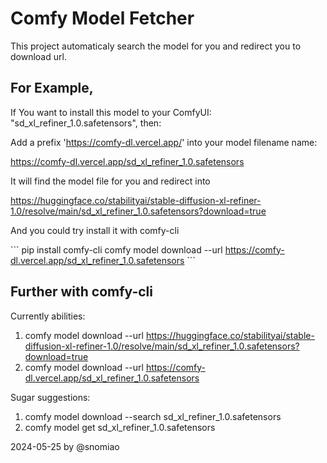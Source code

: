 # Comfy Model Fetcher

This project automaticaly search the model for you and redirect you to download url.

## For Example,

If You want to install this model to your ComfyUI: "sd_xl_refiner_1.0.safetensors", then:

Add a prefix 'https://comfy-dl.vercel.app/' into your model filename name:

https://comfy-dl.vercel.app/sd_xl_refiner_1.0.safetensors

It will find the model file for you and redirect into

https://huggingface.co/stabilityai/stable-diffusion-xl-refiner-1.0/resolve/main/sd_xl_refiner_1.0.safetensors?download=true

And you could try install it with comfy-cli

\`\`\`
pip install comfy-cli
comfy model download --url https://comfy-dl.vercel.app/sd_xl_refiner_1.0.safetensors
\`\`\`


## Further with comfy-cli

Currently abilities:
1. comfy model download --url https://huggingface.co/stabilityai/stable-diffusion-xl-refiner-1.0/resolve/main/sd_xl_refiner_1.0.safetensors?download=true
2. comfy model download --url https://comfy-dl.vercel.app/sd_xl_refiner_1.0.safetensors

Sugar suggestions:
1. comfy model download --search sd_xl_refiner_1.0.safetensors
2. comfy model get sd_xl_refiner_1.0.safetensors

2024-05-25 by @snomiao